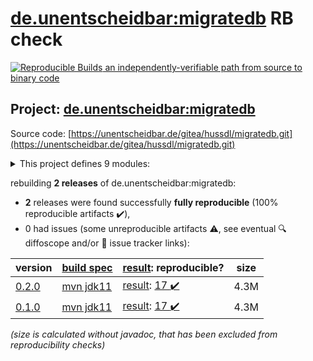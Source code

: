 [de.unentscheidbar:migratedb](https://search.maven.org/artifact/de.unentscheidbar/migratedb/) RB check
=======

[![Reproducible Builds](https://reproducible-builds.org/images/logos/rb.svg) an independently-verifiable path from source to binary code](https://reproducible-builds.org/)

## Project: [de.unentscheidbar:migratedb](https://search.maven.org/artifact/de.unentscheidbar/migratedb/)

Source code: [https://unentscheidbar.de/gitea/hussdl/migratedb.git](https://unentscheidbar.de/gitea/hussdl/migratedb.git)

<details><summary>This project defines 9 modules:</summary>

* [de.unentscheidbar:migratedb](https://search.maven.org/artifact/de.unentscheidbar/migratedb/)
* [de.unentscheidbar:migratedb-commandline](https://search.maven.org/artifact/de.unentscheidbar/migratedb-commandline/)
* [de.unentscheidbar:migratedb-core](https://search.maven.org/artifact/de.unentscheidbar/migratedb-core/)
* [de.unentscheidbar:migratedb-gradle-plugin](https://search.maven.org/artifact/de.unentscheidbar/migratedb-gradle-plugin/)
* [de.unentscheidbar:migratedb-integration-tests](https://search.maven.org/artifact/de.unentscheidbar/migratedb-integration-tests/)
* [de.unentscheidbar:migratedb-maven-plugin](https://search.maven.org/artifact/de.unentscheidbar/migratedb-maven-plugin/)
* [de.unentscheidbar:migratedb-scanner](https://search.maven.org/artifact/de.unentscheidbar/migratedb-scanner/)
* [de.unentscheidbar:migratedb-test-report-aggregator](https://search.maven.org/artifact/de.unentscheidbar/migratedb-test-report-aggregator/)
* [de.unentscheidbar:migratedb-testlib](https://search.maven.org/artifact/de.unentscheidbar/migratedb-testlib/)
</details>

rebuilding **2 releases** of de.unentscheidbar:migratedb:
- **2** releases were found successfully **fully reproducible** (100% reproducible artifacts :heavy_check_mark:),
- 0 had issues (some unreproducible artifacts :warning:, see eventual :mag: diffoscope and/or :memo: issue tracker links):

| version | [build spec](/BUILDSPEC.md) | [result](https://reproducible-builds.org/docs/jvm/): reproducible? | size |
| -- | --------- | ------ | -- |
| [0.2.0](https://search.maven.org/artifact/de.unentscheidbar/migratedb/0.2.0/pom) | [mvn jdk11](migratedb-0.2.0.buildspec) | [result](migratedb-0.2.0.buildinfo): [17 :heavy_check_mark: ](migratedb-0.2.0.buildcompare) | 4.3M |
| [0.1.0](https://search.maven.org/artifact/de.unentscheidbar/migratedb/0.1.0/pom) | [mvn jdk11](migratedb-0.1.0.buildspec) | [result](migratedb-0.1.0.buildinfo): [17 :heavy_check_mark: ](migratedb-0.1.0.buildcompare) | 4.3M |

<i>(size is calculated without javadoc, that has been excluded from reproducibility checks)</i>
